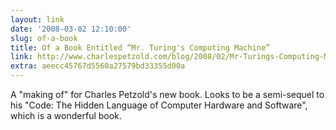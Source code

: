 ```yaml
---
layout: link
date: '2008-03-02 12:10:00'
slug: of-a-book
title: Of a Book Entitled “Mr. Turing's Computing Machine”
link: http://www.charlespetzold.com/blog/2008/02/Mr-Turings-Computing-Machine.html
extra: aeecc45767d5560a27579bd33355d00a
---
```


A "making of" for Charles Petzold's new book. Looks to be a semi-sequel to his "Code: The Hidden Language of Computer Hardware and Software", which is a wonderful book.